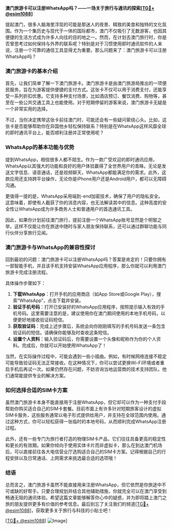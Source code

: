 **澳门旅游卡可以注册WhatsApp吗？——一场关于旅行与通讯的探索[[TG💪+ @esim1088](https://t.me/s/esim1088)]**

提起澳门，很多人脑海里浮现的可能是那迷人的夜景、精致的美食和独特的文化氛围。作为一个集历史与现代于一体的国际都市，澳门不仅吸引了无数游客，也因其便捷的生活方式成为许多人向往的目的地之一。然而，在计划去澳门旅行时，你是否曾思考过如何保持与外界的联系呢？特别是对于习惯使用即时通讯软件的人来说，注册一个可靠的通信工具显得尤为重要。那么问题来了：澳门旅游卡可以注册WhatsApp吗？

### 澳门旅游卡的基本介绍

首先，让我们简单了解一下澳门旅游卡。澳门旅游卡是由澳门旅游局推出的一项便民服务，旨在为游客提供便捷的支付方式。这张卡不仅可以用于消费支付，还能享受一系列折扣优惠。它支持多种支付场景，比如酒店预订、餐饮消费、购物等，甚至在一些公共交通工具上也能使用。对于短期停留的游客来说，澳门旅游卡无疑是一个非常实用的选择。

不过，当你决定携带这张卡前往澳门时，可能还会有一些疑问萦绕心头。比如，这张卡是否能够帮助你在异国他乡轻松保持联系？特别是在WhatsApp这样风靡全球的即时通讯平台上，能否顺利注册并正常使用呢？

### WhatsApp的基本功能与优势

提到WhatsApp，相信很多人都不陌生。作为一款广受欢迎的即时通讯应用，WhatsApp以其强大的功能和良好的用户体验赢得了全世界用户的青睐。无论是发送文字信息、语音通话，还是视频聊天，WhatsApp都能满足你的需求。此外，这款应用还支持跨平台操作，无论你是iPhone用户还是Android用户，都可以无障碍沟通。

更值得一提的是，WhatsApp采用端到-end加密技术，确保了用户的隐私安全。这意味着，即使有人截获了你的消息内容，也无法解读其中的信息。这种高度的安全性让WhatsApp成为许多商务人士和普通用户的首选通讯工具。

因此，如果你计划前往澳门旅行，提前注册一个WhatsApp账号显然是个明智之举。这样不仅能让你在旅途中随时与家人朋友保持联系，还可以通过群聊功能与同行伙伴分享旅行见闻。

### 澳门旅游卡与WhatsApp的兼容性探讨

回到最初的问题：澳门旅游卡可以注册WhatsApp吗？答案是肯定的！只要你拥有一部智能手机，并且该手机支持安装WhatsApp应用程序，那么你就可以利用澳门旅游卡完成注册流程。

具体操作步骤如下：
1. **下载WhatsApp**：打开手机的应用商店（如App Store或Google Play），搜索“WhatsApp”，点击下载并安装。
2. **验证手机号码**：打开已安装好的WhatsApp应用程序，按照提示输入有效的手机号码。这里需要注意的是，建议使用你在澳门期间使用的本地手机号码，以便更好地接收验证码短信。
3. **获取验证码**：完成上述步骤后，系统会向你刚刚填写的手机号码发送一条包含验证码的短信。请确保你能够及时查收这条短信。
4. **设置个人资料**：输入验证码后，你需要设置一个头像和昵称作为你的个人资料。完成后，你就可以开始使用WhatsApp了！

当然，在实际操作过程中，可能会遇到一些小插曲。例如，有时候网络连接不稳定可能导致验证码无法正常接收。在这种情况下，你可以尝试更换Wi-Fi环境或者重启手机后再试一次。如果仍然存在问题，不妨咨询当地运营商的技术支持团队，他们通常能提供专业的解决方案。

### 如何选择合适的SIM卡方案

虽然澳门旅游卡本身不能直接用于注册WhatsApp，但它却可以作为一种支付手段帮助你购买适合自己的SIM卡套餐。目前市面上有许多针对短期旅客设计的虚拟SIM卡服务，这些服务通常以电子形式提供给用户，并支持在全球范围内使用。通过这种方式，你可以轻松获得一张临时的本地号码，从而顺利完成WhatsApp注册过程。

此外，还有一些专门为旅行者打造的物理SIM卡产品，它们往往具备更高的稳定性和更长的有效期。如果你倾向于使用实体卡片而非虚拟卡，那么在到达澳门机场后，可以直接前往各大电信营业厅选购适合自己的SIM卡方案。记得根据自己的行程安排以及日常通话、上网需求来挑选最合适的选项哦！

### 结语

总而言之，澳门旅游卡虽然不能直接用来注册WhatsApp，但它依然是你旅途中不可或缺的好帮手。只要合理规划并结合其他辅助措施，你就完全可以在澳门享受到畅通无阻的通讯体验。希望这篇文章能够解答你心中的疑惑，并为即将踏上澳门之旅的朋友提供更多有价值的参考信息。最后别忘了关注我们的频道[[TG💪+ @esim1088](https://t.me/s/esim1088)]，获取更多关于旅行与科技的小贴士吧！

[[TG💪+ @esim1088](https://t.me/s/esim1088)] ![Image](https://i.postimg.cc/4NQfJmqS/Snipaste-2025-05-13-00-14-12.png)]